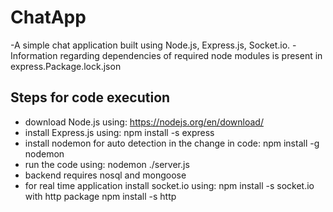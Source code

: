 # ChatApp
-A simple chat application built using Node.js, Express.js, Socket.io. 
-Information regarding dependencies of required node modules is present in express.Package.lock.json

## Steps for code execution
- download Node.js using: https://nodejs.org/en/download/
- install Express.js using: npm install -s express
- install nodemon for auto detection in the change in code: npm install -g nodemon
- run the code using: nodemon ./server.js
- backend requires nosql and mongoose
- for real time application install socket.io using: npm install -s socket.io   with http package npm install -s http 




